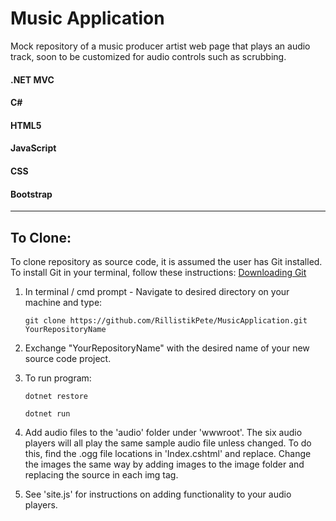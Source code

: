 # Music Application

Mock repository of a music producer artist web page that plays an audio track, soon to be customized for audio controls such as scrubbing.

#### .NET MVC
#### C#
#### HTML5
#### JavaScript
#### CSS
#### Bootstrap

<hr>

## To Clone:

To clone repository as source code, it is assumed the user has Git installed.  To install Git in your terminal, follow these instructions: [Downloading Git](https://git-scm.com/book/en/v2/Getting-Started-Installing-Git)

1. In terminal / cmd prompt - Navigate to desired directory on your machine and type:

    ```git clone https://github.com/RillistikPete/MusicApplication.git YourRepositoryName```

2. Exchange "YourRepositoryName" with the desired name of your new source code project.

3. To run program:

    ```dotnet restore```

    ```dotnet run```

4. Add audio files to the 'audio' folder under 'wwwroot'.  The six audio players will all play the same sample audio file unless changed.  To do this, find the .ogg file locations in 'Index.cshtml' and replace.  Change the images the same way by adding images to the image folder and replacing the source in each img tag.

5. See 'site.js' for instructions on adding functionality to your audio players.

